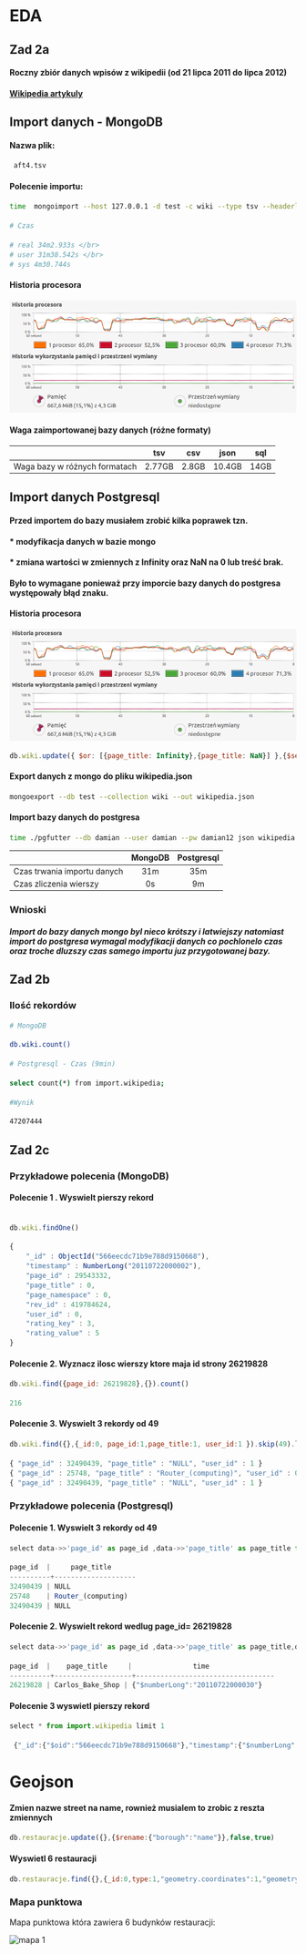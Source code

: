 
# EDA

## Zad 2a

#### Roczny zbiór danych wpisów z wikipedii (od 21 lipca 2011 do lipca 2012)

#### [Wikipedia artykuly ](https://datahub.io/dataset/wikipedia-article-ratings)

## Import danych - MongoDB
#### Nazwa plik:

```bash
 aft4.tsv
```

#### Polecenie importu:

```bash
time  mongoimport --host 127.0.0.1 -d test -c wiki --type tsv --headerline --file aft4.tsv

# Czas

# real 34m2.933s </br>
# user 31m38.542s </br>
# sys 4m30.744s
```

#### Historia procesora

![screen1](https://github.com/dsamsoniuk/NoSQL/blob/master/eda/img/s2_g.png?raw=true)

#### Waga zaimportowanej bazy danych (różne formaty)

||tsv|csv|json|sql
| --- | :--: | :--: | :--: | :--: |
|Waga bazy w różnych formatach|2.77GB|2.8GB|10.4GB|14GB|


## Import danych Postgresql
#### Przed importem do bazy musiałem zrobić kilka poprawek tzn.
#### * modyfikacja danych w bazie mongo
#### * zmiana wartości w zmiennych z Infinity oraz NaN na 0 lub treść brak.
#### Było to wymagane ponieważ przy imporcie bazy danych do postgresa występowały błąd znaku.

#### Historia procesora

![screen1](https://github.com/dsamsoniuk/NoSQL/blob/master/eda/img/s2_g.png?raw=true)

```js
db.wiki.update({ $or: [{page_title: Infinity},{page_title: NaN}] },{$set: {page_title: "brak"}},false,true)
```

#### Export danych z mongo do pliku wikipedia.json

```bash
mongoexport --db test --collection wiki --out wikipedia.json
```
#### Import bazy danych do postgresa

```bash
time ./pgfutter --db damian --user damian --pw damian12 json wikipedia.json
```

|  | MongoDB | Postgresql |
| ---- |:---------:|:----:|
|Czas trwania importu danych|31m| 35m|
|Czas zliczenia wierszy| 0s| 9m|

### Wnioski

##### Import do bazy danych mongo byl nieco krótszy i latwiejszy natomiast import do postgresa wymagal modyfikacji danych co pochlonelo czas oraz troche dluzszy czas samego importu juz przygotowanej bazy.

## Zad 2b
### Ilość rekordów



```bash
# MongoDB

db.wiki.count()

# Postgresql - Czas (9min)

select count(*) from import.wikipedia;

#Wynik

47207444
```

## Zad 2c


### Przykładowe polecenia (MongoDB)
#### Polecenie 1 . Wyswielt pierszy rekord

```js

db.wiki.findOne()

{
	"_id" : ObjectId("566eecdc71b9e788d9150668"),
	"timestamp" : NumberLong("20110722000002"),
	"page_id" : 29543332,
	"page_title" : 0,
	"page_namespace" : 0,
	"rev_id" : 419784624,
	"user_id" : 0,
	"rating_key" : 3,
	"rating_value" : 5
}

```

#### Polecenie 2. Wyznacz ilosc wierszy ktore maja id strony 26219828

```js
db.wiki.find({page_id: 26219828},{}).count()

216
```

#### Polecenie 3. Wyswielt 3 rekordy od 49

```js
db.wiki.find({},{_id:0, page_id:1,page_title:1, user_id:1 }).skip(49).limit(3)

{ "page_id" : 32490439, "page_title" : "NULL", "user_id" : 1 }
{ "page_id" : 25748, "page_title" : "Router_(computing)", "user_id" : 0 }
{ "page_id" : 32490439, "page_title" : "NULL", "user_id" : 1 }

```



### Przykładowe polecenia (Postgresql)

#### Polecenie 1. Wyswielt 3 rekordy od 49

```js
select data->>'page_id' as page_id ,data->>'page_title' as page_title from import.wikipedia offset 49 limit 3

page_id  |     page_title     
----------+--------------------
32490439 | NULL
25748    | Router_(computing)
32490439 | NULL
```


#### Polecenie 2. Wyswielt rekord wedlug page_id= 26219828

```js
select data->>'page_id' as page_id ,data->>'page_title' as page_title,data->>'timestamp' as time from import.wikipedia where data->>'page_id'='26219828' limit 1

page_id  |    page_title     |               time               
----------+-------------------+----------------------------------
26219828 | Carlos_Bake_Shop | {"$numberLong":"20110722000030"}
```


#### Polecenie 3 wyswietl pierszy rekord
```js
select * from import.wikipedia limit 1

 {"_id":{"$oid":"566eecdc71b9e788d9150668"},"timestamp":{"$numberLong":"20110722000002"},"page_id":29543332,"page_title":0.0,"page_namespace":0,"rev_id":419784624,"user_id":0,"rating_key":3,"rating_value":5}
```





# Geojson


#### Zmien nazwe street na name, rownież musialem to zrobic z reszta zmiennych

```js
db.restauracje.update({},{$rename:{"borough":"name"}},false,true)
```

#### Wyswietl 6 restauracji

```js
db.restauracje.find({},{_id:0,type:1,"geometry.coordinates":1,"geometry.type":1,"geometry.name":1}).limit(6)
```

### Mapa punktowa
Mapa punktowa która zawiera 6 budynków restauracji:

![mapa 1](https://github.com/dsamsoniuk/NoSQL/blob/master/mapa_punktowa.geojson)
